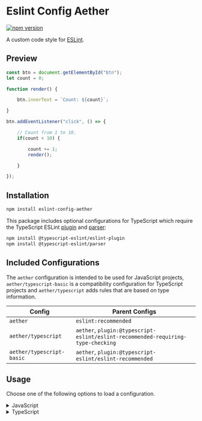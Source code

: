# Eslint Config Aether

[![npm version](https://badgen.net/npm/v/eslint-config-aether?color=green)](https://www.npmjs.com/package/eslint-config-aether)

A custom code style for [ESLint](https://eslint.org/).

## Preview

```js
const btn = document.getElementById("btn");
let count = 0;

function render() {

	btn.innerText = `Count: ${count}`;

}

btn.addEventListener("click", () => {

	// Count from 1 to 10.
	if(count < 10) {

		count += 1;
		render();

	}

});
```


## Installation

```sh
npm install eslint-config-aether
``` 

This package includes optional configurations for TypeScript which require the TypeScript ESLint [plugin](https://github.com/typescript-eslint/typescript-eslint/tree/master/packages/eslint-plugin) and [parser](https://github.com/typescript-eslint/typescript-eslint/tree/master/packages/parser):

```sh
npm install @typescript-eslint/eslint-plugin
npm install @typescript-eslint/parser
```

## Included Configurations

The `aether` configuration is intended to be used for JavaScript projects, `aether/typescript-basic` is a compatibility configuration for TypeScript projects and `aether/typescript` adds rules that are based on type information.

| Config                    | Parent Configs                                                                   |
|---------------------------|----------------------------------------------------------------------------------|
| `aether`                  | `eslint:recommended`                                                             |
| `aether/typescript`       | `aether`, `plugin:@typescript-eslint/eslint-recommended-requiring-type-checking` |
| `aether/typescript-basic` | `aether`, `plugin:@typescript-eslint/eslint-recommended`                         |


## Usage

Choose one of the following options to load a configuration.

<details><summary>JavaScript</summary>
<p>

#### package.json

```json
{
	"eslintConfig": {
		"extends": "aether"
	}
}
```

#### .eslintrc

```json
{
	"extends": "aether"
}
```

</p>
</details>

<details><summary>TypeScript</summary>
<p>

Note: `aether/typescript` sets `parserOptions.project` to `"tsconfig.json"` by default.

#### package.json

```json
{
	"eslintConfig": {
		"extends": "aether/typescript",
		"parserOptions": {
			"project": [
				"tsconfig.json"
			]
		}
	}
}
```

#### .eslintrc

```json
{
	"extends": "aether/typescript",
	"parserOptions": {
		"project": [
			"tsconfig.json"
		]
	}
}
```

</p>
</details>
